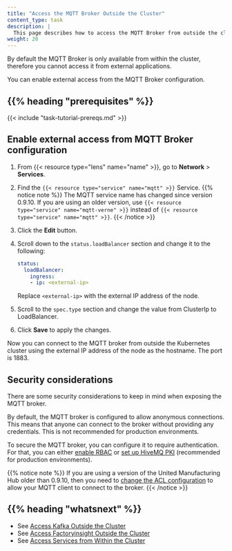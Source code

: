 ```yaml
---
title: "Access the MQTT Broker Outside the Cluster"
content_type: task
description: |
  This page describes how to access the MQTT Broker from outside the cluster.
weight: 20
---
```


<!-- overview -->

By default the MQTT Broker is only available from within the cluster, therefore
you cannot access it from external applications.

You can enable external access from the MQTT Broker configuration.

## {{% heading "prerequisites" %}}

{{< include "task-tutorial-prereqs.md" >}}

<!-- steps -->

## Enable external access from MQTT Broker configuration

1. From {{< resource type="lens" name="name" >}}, go to **Network** > **Services**.
2. Find the `{{< resource type="service" name="mqtt" >}}` Service.
   {{% notice note %}}
   The MQTT service name has changed since version 0.9.10. If you are using an older
   version, use `{{< resource type="service" name="mqtt-verne" >}}` instead of
   `{{< resource type="service" name="mqtt" >}}`.
   {{< /notice >}}
3. Click the **Edit** button.
4. Scroll down to the `status.loadBalancer` section and change it to the following:

   ```yaml
   status:
     loadBalancer:
       ingress:
       - ip: <external-ip>
   ```

   Replace `<external-ip>` with the external IP address of the node.
5. Scroll to the `spec.type` section and change the value from ClusterIp to LoadBalancer.
6. Click **Save** to apply the changes.

Now you can connect to the MQTT broker from outside the Kubernetes cluster using
the external IP address of the node as the hostname. The port is 1883.

<!-- discussion -->

## Security considerations

There are some security considerations to keep in mind when exposing the MQTT broker.

By default, the MQTT broker is configured to allow anonymous connections. This
means that anyone can connect to the broker without providing any credentials.
This is not recommended for production environments.

To secure the MQTT broker, you can configure it to require authentication. For
that, you can either [enable RBAC](/docs/production-guide/security/hivemq-rbac/)
or [set up HiveMQ PKI](/docs/production-guide/security/hivemq-pki/) (recommended
for production environments).

{{% notice note %}}
If you are using a version of the United Manufacturing Hub older than 0.9.10,
then you need to [change the ACL configuration](/docs/production-guide/security/vernemq-acl/)
to allow your MQTT client to connect to the broker.
{{< /notice >}}

<!-- Optional section; add links to information related to this topic. -->
## {{% heading "whatsnext" %}}

- See [Access Kafka Outside the Cluster](/docs/administration/access-kafka-outside-cluster)
- See [Access Factoryinsight Outside the Cluster](/docs/administration/access-factoryinsight-outside-cluster)
- See [Access Services from Within the Cluster](/docs/administration/access-services-from-cluster)
